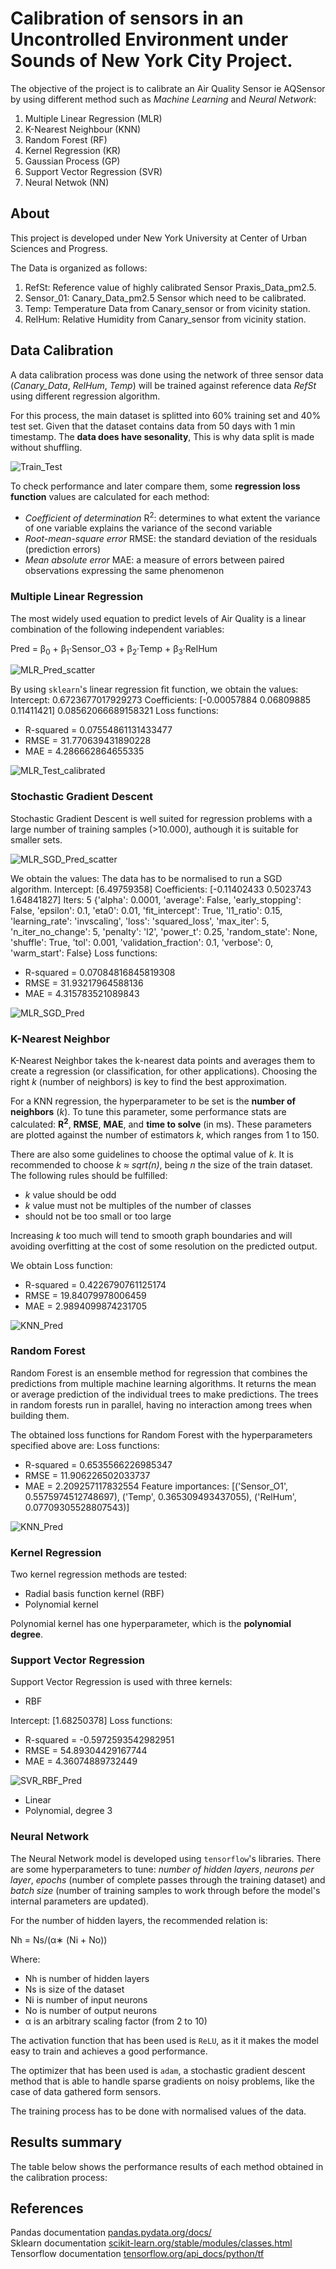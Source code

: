 # Calibration of sensors in an Uncontrolled Environment under Sounds of New York City Project.

The objective of the project is to calibrate an Air Quality Sensor ie AQSensor by using different method such as _Machine Learning_ and _Neural Network_:

1. Multiple Linear Regression (MLR)
2. K-Nearest Neighbour (KNN)
3. Random Forest (RF)
4. Kernel Regression (KR)
5. Gaussian Process (GP)
6. Support Vector Regression (SVR)
7. Neural Netwok (NN)

## About

This project is developed under New York University at Center of Urban Sciences and Progress.

The Data is organized as follows:

1. RefSt: Reference value of highly calibrated Sensor Praxis_Data_pm2.5.
2. Sensor_01: Canary_Data_pm2.5 Sensor which need to be calibrated.
3. Temp: Temperature Data from Canary_sensor or from vicinity station.
4. RelHum: Relative Humidity from Canary_sensor from vicinity station.

## Data Calibration

A data calibration process was done using the network of three sensor data (_Canary_Data_, _RelHum_, _Temp_) will be trained against reference data _RefSt_ using different regression algorithm.

For this process, the main dataset is splitted into 60% training set and 40% test set. Given that the dataset contains data from 50 days with 1 min timestamp. The **data does have sesonality**, This is why data split is made without shuffling.

![Train_Test](img/Combined_Plot_of_sensor.png)

To check performance and later compare them, some **regression loss function** values are calculated for each method:

- _Coefficient of determination_ R<sup>2</sup>: determines to what extent the variance of one variable explains the variance of the second variable
- _Root-mean-square error_ RMSE: the standard deviation of the residuals (prediction errors)
- _Mean absolute error_ MAE: a measure of errors between paired observations expressing the same phenomenon

### Multiple Linear Regression

The most widely used equation to predict levels of Air Quality is a linear combination of the following independent variables:

Pred = β<sub>0</sub> + β<sub>1</sub>·Sensor_O3 + β<sub>2</sub>·Temp + β<sub>3</sub>·RelHum

![MLR_Pred_scatter](img/MLR_Plot_linear.png)

By using `sklearn`'s linear regression fit function, we obtain the values:
Intercept:
0.6723677017929273
Coefficients:
[-0.00057884 0.06809885 0.11411421]
0.08562066689158321
Loss functions:

- R-squared = 0.07554861131433477
- RMSE = 31.770639431890228
- MAE = 4.286662864655335

![MLR_Test_calibrated](img/MLR_Plot_Calibrated_test.png)

### Stochastic Gradient Descent

Stochastic Gradient Descent is well suited for regression problems with a large number of training samples (>10.000), authough it is suitable for smaller sets.

![MLR_SGD_Pred_scatter](img/SGD_Plot_linear.png)

We obtain the values:
The data has to be normalised to run a SGD algorithm.
Intercept:
[6.49759358]
Coefficients:
[-0.11402433 0.5023743 1.64841827]
Iters:
5
{'alpha': 0.0001, 'average': False, 'early_stopping': False, 'epsilon': 0.1, 'eta0': 0.01, 'fit_intercept': True, 'l1_ratio': 0.15, 'learning_rate': 'invscaling', 'loss': 'squared_loss', 'max_iter': 5, 'n_iter_no_change': 5, 'penalty': 'l2', 'power_t': 0.25, 'random_state': None, 'shuffle': True, 'tol': 0.001, 'validation_fraction': 0.1, 'verbose': 0, 'warm_start': False}
Loss functions:

- R-squared = 0.07084816845819308
- RMSE = 31.93217964588136
- MAE = 4.315783521089843

![MLR_SGD_Pred](img/SGD_Plot_Calibrated_test.png)

### K-Nearest Neighbor

K-Nearest Neighbor takes the k-nearest data points and averages them to create a regression (or classification, for other applications). Choosing the right _k_ (number of neighbors) is key to find the best approximation.

For a KNN regression, the hyperparameter to be set is the **number of neighbors** (_k_). To tune this parameter, some performance stats are calculated: **R<sup>2</sup>**, **RMSE**, **MAE**, and **time to solve** (in ms). These parameters are plotted against the number of estimators _k_, which ranges from 1 to 150.

There are also some guidelines to choose the optimal value of _k_. It is recommended to choose _k ≈ sqrt(n)_, being _n_ the size of the train dataset. The following rules should be fulfilled:

- _k_ value should be odd
- _k_ value must not be multiples of the number of classes
- should not be too small or too large

Increasing _k_ too much will tend to smooth graph boundaries and will avoiding overfitting at the cost of some resolution on the predicted output.

We obtain Loss function:

- R-squared = 0.4226790761125174
- RMSE = 19.84079978006459
- MAE = 2.9894099874231705

![KNN_Pred](img/KNN_Plot_Calibrated_test.png)

### Random Forest

Random Forest is an ensemble method for regression that combines the predictions from multiple machine learning algorithms. It returns the mean or average prediction of the individual trees to make predictions. The trees in random forests run in parallel, having no interaction among trees when building them.

The obtained loss functions for Random Forest with the hyperparameters specified above are:
Loss functions:

- R-squared = 0.6535566226985347
- RMSE = 11.906226502033737
- MAE = 2.209257117832554
  Feature importances:
  [('Sensor_O1', 0.5575974512748697), ('Temp', 0.365309493437055), ('RelHum', 0.07709305528807543)]

![KNN_Pred](img/RF_Plot_Calibrated_test.png)

### Kernel Regression

Two kernel regression methods are tested:

- Radial basis function kernel (RBF)
- Polynomial kernel

Polynomial kernel has one hyperparameter, which is the **polynomial degree**.

### Support Vector Regression

Support Vector Regression is used with three kernels:

- RBF

Intercept:
[1.68250378]
Loss functions:

- R-squared = -0.5972593542982951
- RMSE = 54.89304429167744
- MAE = 4.36074889732449

![SVR_RBF_Pred](img/SVR_RBF_Plot_Calibrated_test.png)

- Linear
- Polynomial, degree 3

### Neural Network

The Neural Network model is developed using `tensorflow`'s libraries. There are some hyperparameters to tune: _number of hidden layers_, _neurons per layer_, _epochs_ (number of complete passes through the training dataset) and _batch size_ (number of training samples to work through before the model's internal parameters are updated).

For the number of hidden layers, the recommended relation is:

Nh = Ns/(α∗ (Ni + No))

Where:

- Nh is number of hidden layers
- Ns is size of the dataset
- Ni is number of input neurons
- No is number of output neurons
- α is an arbitrary scaling factor (from 2 to 10)

The activation function that has been used is `ReLU`, as it it makes the model easy to train and achieves a good performance.

The optimizer that has been used is `adam`, a stochastic gradient descent method that is able to handle sparse gradients on noisy problems, like the case of data gathered form sensors.

The training process has to be done with normalised values of the data.

## Results summary

The table below shows the performance results of each method obtained in the calibration process:

<!-- |                          Method                          | R<sup>2</sup> |    RMSE    |   MAE    |
| :------------------------------------------------------: | :-----------: | :--------: | :------: |
|          Multiple Linear Regression (equation)           |       -       |     -      |    -     |
| Multiple Linear Regression (Stochastic Gradient Descent) |       -       |     -      |    -     |
|                    KNear--st Neighbor                    |       -       |     -      |    -     |
|                      Random Forest                       |       -       |     -      |    -     |
|         Radial Basis Function Kernel Regression          |       -       |     -      |    -     |
|          Polynomial Function Kernel Regression           |       -       |     -      |    -     |
|          Radial Basis Function Gaussian Process          |       -       |     -      |    -     |
|          Dot Product Function Gaussian Process           |       -       |     -      |    -     |
|     Radial Basis Function Support Vector Regression      |       -       |     -      |    -     |
|             Linear Support Vector Regression             |       -       |     -      |    -     |
|           Polynomial Support Vector Regression           |       -       |     -      |    -     |
|                      Neural Network                      |       -       |     -      |    -     |

Regarding the results, the top three regression methods according to their prediction performance are: -->

## References

Pandas documentation [pandas.pydata.org/docs/](https://pandas.pydata.org/docs/)  
Sklearn documentation [scikit-learn.org/stable/modules/classes.html](https://scikit-learn.org/stable/modules/classes.html)  
Tensorflow documentation [tensorflow.org/api_docs/python/tf](https://www.tensorflow.org/api_docs/python/tf)
